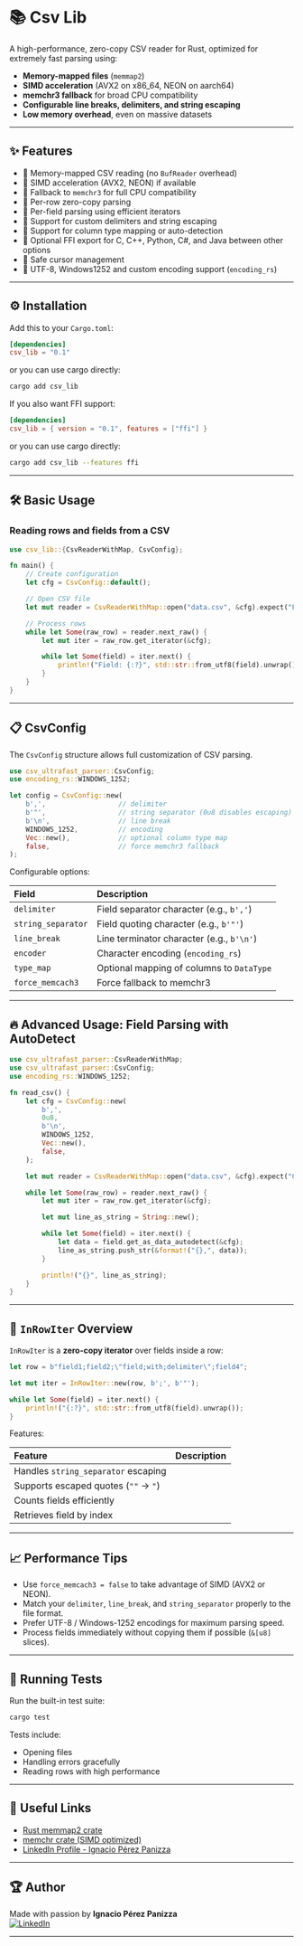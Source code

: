 # 📚 Csv Lib

A high-performance, zero-copy CSV reader for Rust, optimized for extremely fast parsing using:
- **Memory-mapped files** (`memmap2`)
- **SIMD acceleration** (AVX2 on x86_64, NEON on aarch64)
- **memchr3 fallback** for broad CPU compatibility
- **Configurable line breaks, delimiters, and string escaping**
- **Low memory overhead**, even on massive datasets

---

## ✨ Features

- 🚀 Memory-mapped CSV reading (no `BufReader` overhead)
- 🚀 SIMD acceleration (AVX2, NEON) if available
- 🚀 Fallback to `memchr3` for full CPU compatibility
- 🚀 Per-row zero-copy parsing
- 🚀 Per-field parsing using efficient iterators
- 🚀 Support for custom delimiters and string escaping
- 🚀 Support for column type mapping or auto-detection
- 🚀 Optional FFI export for C, C++, Python, C#, and Java between other options
- 🚀 Safe cursor management
- 🚀 UTF-8, Windows1252 and custom encoding support (`encoding_rs`)

---

## ⚙️ Installation

Add this to your `Cargo.toml`:

```toml
[dependencies]
csv_lib = "0.1"
```
or you can use cargo directly:

```bash 
cargo add csv_lib
```

If you also want FFI support:

```toml
[dependencies]
csv_lib = { version = "0.1", features = ["ffi"] }
```
or you can use cargo directly:

```bash
cargo add csv_lib --features ffi
```

---

## 🛠️ Basic Usage

### Reading rows and fields from a CSV

```rust
use csv_lib::{CsvReaderWithMap, CsvConfig};

fn main() {
    // Create configuration
    let cfg = CsvConfig::default();

    // Open CSV file
    let mut reader = CsvReaderWithMap::open("data.csv", &cfg).expect("Failed to open file");

    // Process rows
    while let Some(raw_row) = reader.next_raw() {
        let mut iter = raw_row.get_iterator(&cfg);

        while let Some(field) = iter.next() {
            println!("Field: {:?}", std::str::from_utf8(field).unwrap());
        }
    }
}
```

---

## 📋 CsvConfig

The `CsvConfig` structure allows full customization of CSV parsing.

```rust
use csv_ultrafast_parser::CsvConfig;
use encoding_rs::WINDOWS_1252;

let config = CsvConfig::new(
    b',',                  // delimiter
    b'"',                  // string separator (0u8 disables escaping)
    b'\n',                 // line break
    WINDOWS_1252,          // encoding
    Vec::new(),            // optional column type map
    false,                 // force memchr3 fallback
);
```

Configurable options:

| Field | Description |
|:------|:------------|
| `delimiter` | Field separator character (e.g., `b','`) |
| `string_separator` | Field quoting character (e.g., `b'"'`) |
| `line_break` | Line terminator character (e.g., `b'\n'`) |
| `encoder` | Character encoding (`encoding_rs`) |
| `type_map` | Optional mapping of columns to `DataType` |
| `force_memcach3` | Force fallback to memchr3 |

---

## 🔥 Advanced Usage: Field Parsing with AutoDetect

```rust
use csv_ultrafast_parser::CsvReaderWithMap;
use csv_ultrafast_parser::CsvConfig;
use encoding_rs::WINDOWS_1252;

fn read_csv() {
    let cfg = CsvConfig::new(
        b',',
        0u8,
        b'\n',
        WINDOWS_1252,
        Vec::new(),
        false,
    );

    let mut reader = CsvReaderWithMap::open("data.csv", &cfg).expect("Cannot open CSV");

    while let Some(raw_row) = reader.next_raw() {
        let mut iter = raw_row.get_iterator(&cfg);

        let mut line_as_string = String::new();

        while let Some(field) = iter.next() {
            let data = field.get_as_data_autodetect(&cfg);
            line_as_string.push_str(&format!("{},", data));
        }

        println!("{}", line_as_string);
    }
}
```

---

## 🚀 `InRowIter` Overview

`InRowIter` is a **zero-copy iterator** over fields inside a row:

```rust
let row = b"field1;field2;\"field;with;delimiter\";field4";

let mut iter = InRowIter::new(row, b';', b'"');

while let Some(field) = iter.next() {
    println!("{:?}", std::str::from_utf8(field).unwrap());
}
```

Features:

| Feature | Description |
|:--------|:------------|
| Handles `string_separator` escaping |
| Supports escaped quotes (`""` → `"`) |
| Counts fields efficiently |
| Retrieves field by index |

---

## 📈 Performance Tips

- Use `force_memcach3 = false` to take advantage of SIMD (AVX2 or NEON).
- Match your `delimiter`, `line_break`, and `string_separator` properly to the file format.
- Prefer UTF-8 / Windows-1252 encodings for maximum parsing speed.
- Process fields immediately without copying them if possible (`&[u8]` slices).

---

## 🧪 Running Tests

Run the built-in test suite:

```bash
cargo test
```

Tests include:
- Opening files
- Handling errors gracefully
- Reading rows with high performance

---

## 🔗 Useful Links

- [Rust memmap2 crate](https://docs.rs/memmap2/latest/memmap2/)
- [memchr crate (SIMD optimized)](https://docs.rs/memchr/latest/memchr/)
- [LinkedIn Profile - Ignacio Pérez Panizza](https://www.linkedin.com/in/ignacio-p%C3%A9rez-panizza-322844165/)

---

## 🏆 Author

Made with passion by **Ignacio Pérez Panizza**  
[![LinkedIn](https://img.shields.io/badge/LinkedIn-Connect-blue)](https://www.linkedin.com/in/ignacio-p%C3%A9rez-panizza-322844165/)

---

